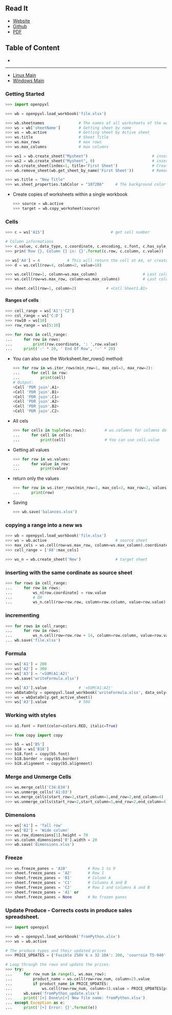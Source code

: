 <link rel="stylesheet" href="style.css">

## Read It

- [Website](https://www.pythoncheatsheet.org)
- [Github](https://github.com/wilfredinni/python-cheatsheet)
- [PDF](https://github.com/wilfredinni/Python-cheatsheet/raw/master/python_cheat_sheet.pdf)

## Table of Content

- [](#)

***

- [Linux Main](file:///home/dabve/python/py_cheatsheet/markdown/main.md)
- [Windows Main](file:///D:/my_Folder/backups/python/py_cheatsheet/markdown/main.md)

### Getting Started

```python
>>> import openpyxl

>>> wb = openpyxl.load_workbook('file.xlsx')

>>> wb.sheetnames               # The names of all worksheets of the workbook
>>> ws = wb['sheetName']        # Getting sheet by name
>>> ws = wb.active              # Getting sheet by Active sheet
>>> ws.title                    # Sheet Title
>>> ws.max_rows                 # max rows
>>> ws.max_columns              # max columns

>>> ws1 = wb.create_sheet("Mysheet")                            # insert at the end (default)
>>> ws2 = wb.create_sheet("Mysheet", 0)                         # insert at first position
>>> wb.create_sheet(index=1, title='First Sheet')               # Creating Another sheet at index 1.
>>> wb.remove_sheet(wb.get_sheet_by_name('First Sheet'))        # Removing sheet

>>> ws.title = "New Title"
>>> ws.sheet_properties.tabColor = "1072BA"     # The background color of the tab holding the title
```

- Create copies of worksheets within a single workbook

    ```python
    >>> source = wb.active
    >>> target = wb.copy_worksheet(source)
    ```

### Cells

```python
>>> c = ws['A15']                             # get cell number

# Column informations
>>> c.value, c.data_type, c.coordinate, c.encoding, c.font, c.has_syle, c.style .....
>>> prin('Row {}, Column {} is: {}'.format(c.row, c.column, c.value))

>> ws['A4'] = 4            # This will return the cell at A4, or create one if it does not exist yet.
>>> d = ws.cell(row=4, column=2, value=10)

>>> ws.cell(row=1, column=ws.max_column)                    # Last column
>>> ws.cell(row=ws.max_row, column=ws.max_columns)          # Last column and row

>>> sheet.cell(row=1, column=2)             # <Cell Sheet1.B1>
```

#### Ranges of cells

```python
>>> cell_range = ws['A1':'C2']
>>> col_range = ws['C:D']
>>> row10 = ws[10]
>>> row_range = ws[5:10]

>>> for rows in cell_range:
...     for row in rows:
...         print(row.coordinate, ': ',row.value)
...     print('-' * 20, ' End Of Row', '-' * 20)
```

- You can also use the Worksheet.iter_rows() method:

    ```python
    >>> for row in ws.iter_rows(min_row=1, max_col=3, max_row=2):
    ...     for cell in row:
    ...         print(cell)
    # Output:
    <Cell 'PDR juin'.A1>
    <Cell 'PDR juin'.B1>
    <Cell 'PDR juin'.C1>
    <Cell 'PDR juin'.A2>
    <Cell 'PDR juin'.B2>
    <Cell 'PDR juin'.C2>
    ```

- All cels

    ```python
    >>> for cells in tuple(ws.rows):        # ws.columns for columns dont forget to convert it to a tuple
    ...     for cell in cells:
    ...         print(cell)                 # You can use cell.value
    ```

- Getting all values

    ```python
    >>> for row in ws.values:
    ...     for value in row:
    ...         print(value)
    ```

- return only the values

    ```python
    >>> for row in ws.iter_rows(min_row=1, max_col=3, max_row=2, values_only=True):
    ...     print(row)
    ```

- Saving

    ```python
    >>> wb.save('balances.xlsx')
    ```

### copying a range into a new ws

```python
>>> wb = openpyxl.load_workbook('file.xlsx')
>>> ws = wb.active                              # source sheet
>>> max_cels = ws.cell(row=ws.max_row, column=ws.max_column).coordinate
>>> cell_range = ['A8':max_cels]

>>> ws_n = wb.create_sheet('New')               # target sheet
```

### inserting with the same cordinate as source sheet

```python
>>> for rows in cell_range:
...     for row in rows:
...         ws_n[row.coordinate] = row.value
...         # OR
...         ws_n.cell(row=row.row, column=row.column, value=row.value)
```

### incrementing

```python
>>> for rows in cell_range:
...     for row in rows:
...         ws_n.cell(row=row.row + 14, column=row.column, value=row.value)
... wb.save('file.xlsx')
```

### Formula

```python
>>> ws['A1'] = 200
>>> ws['A2'] = 300
>>> ws['A3'] = '=SUM(A1:A2)'
>>> wb.save('writeFormula.xlsx')

>>> ws['A3'].value              # '=SUM(A1:A2)'
>>> wbDataOnly = openpyxl.load_workbook('writeFormula.xlsx', data_only=True)
>>> ws = wbDataOnly.get_active_sheet()
>>> ws['A3'].value              # 500
```

### Working with styles

```python
>>> a1.font = Font(color=colors.RED, italic=True)

>>> from copy import copy

>>> b5 = ws['B5']
>>> b18 = ws['B18']
>>> b18.font = copy(b5.font)
>>> b18.border = copy(b5.border)
>>> b18.alignment = copy(b5.alignment)
```

### Merge and Unmerge Cells

```python
>>> ws.merge_cell('C34:E34')
>>> ws.unmerge_cells('A1:D3')
>>> ws.merge_cells(start_row=2,start_column=1,end_row=2,end_column=4)
>>> ws.unmerge_cells(start_row=2,start_column=1,end_row=2,end_column=4)
```

### Dimensions

```python
>>> ws['A1'] = 'Tall row'
>>> ws['B2'] = 'Wide column'
>>> ws.row_dimensions[1].height = 70
>>> ws.column_dimensions['B'].width = 20
>>> wb.save('dimensions.xlsx')
```

### Freeze

```python
>>> ws.freeze_panes = 'A10'         # Row 1 to 9
>>> sheet.freeze_panes = 'A2'       # Row 1
>>> sheet.freeze_panes = 'B1'       # Column A
>>> sheet.freeze_panes = 'C1'       # Columns A and B
>>> sheet.freeze_panes = 'C2'       # Row 1 and columns A and B
>>> sheet.freeze_panes = 'A1' or
>>> sheet.freeze_panes = None       # No frozen panes
```

### Update Produce - Corrects costs in produce sales spreadsheet.

```python
>>> import openpyxl

>>> wb = openpyxl.load_workbook('fromPython.xlsx')
>>> ws = wb.active

# The produce types and their updated prices
>>> PRICE_UPDATES = {'Fusible 250V 6 x 32 10A': 200, 'courroie T5-940': 300}

# Loop through the rows and update the prices.
>>> try:
...     for row_num in range(1, ws.max_row):
...         product_name = ws.cell(row=row_num, column=2).value
...         if product_name in PRICE_UPDATES:
...             ws.cell(row=row_num, column=3).value = PRICE_UPDATES[product_name]
...     wb.save('fromPython_update.xlsx')
...     print('[+] Done\n[+] New file name: fromPython.xlsx')
... except Exception as e:
...     print('[+] Error: {}'.format(e))
```
